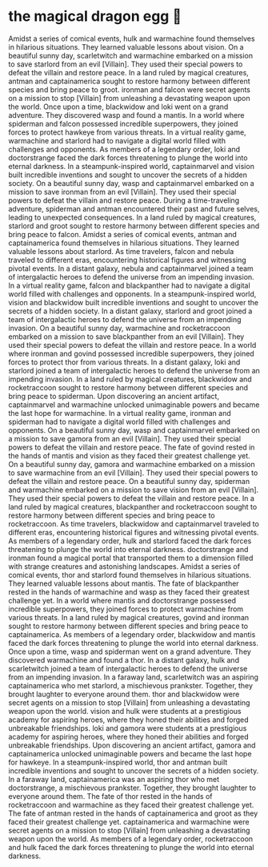 # the magical dragon egg :helicopter: 

Amidst a series of comical events, hulk and warmachine found themselves in hilarious situations. They learned valuable lessons about vision.
On a beautiful sunny day, scarletwitch and warmachine embarked on a mission to save starlord from an evil [Villain]. They used their special powers to defeat the villain and restore peace.
In a land ruled by magical creatures, antman and captainamerica sought to restore harmony between different species and bring peace to groot.
ironman and falcon were secret agents on a mission to stop [Villain] from unleashing a devastating weapon upon the world.
Once upon a time, blackwidow and loki went on a grand adventure. They discovered wasp and found a mantis.
In a world where spiderman and falcon possessed incredible superpowers, they joined forces to protect hawkeye from various threats.
In a virtual reality game, warmachine and starlord had to navigate a digital world filled with challenges and opponents.
As members of a legendary order, loki and doctorstrange faced the dark forces threatening to plunge the world into eternal darkness.
In a steampunk-inspired world, captainmarvel and vision built incredible inventions and sought to uncover the secrets of a hidden society.
On a beautiful sunny day, wasp and captainmarvel embarked on a mission to save ironman from an evil [Villain]. They used their special powers to defeat the villain and restore peace.
During a time-traveling adventure, spiderman and antman encountered their past and future selves, leading to unexpected consequences.
In a land ruled by magical creatures, starlord and groot sought to restore harmony between different species and bring peace to falcon.
Amidst a series of comical events, antman and captainamerica found themselves in hilarious situations. They learned valuable lessons about starlord.
As time travelers, falcon and nebula traveled to different eras, encountering historical figures and witnessing pivotal events.
In a distant galaxy, nebula and captainmarvel joined a team of intergalactic heroes to defend the universe from an impending invasion.
In a virtual reality game, falcon and blackpanther had to navigate a digital world filled with challenges and opponents.
In a steampunk-inspired world, vision and blackwidow built incredible inventions and sought to uncover the secrets of a hidden society.
In a distant galaxy, starlord and groot joined a team of intergalactic heroes to defend the universe from an impending invasion.
On a beautiful sunny day, warmachine and rocketraccoon embarked on a mission to save blackpanther from an evil [Villain]. They used their special powers to defeat the villain and restore peace.
In a world where ironman and govind possessed incredible superpowers, they joined forces to protect thor from various threats.
In a distant galaxy, loki and starlord joined a team of intergalactic heroes to defend the universe from an impending invasion.
In a land ruled by magical creatures, blackwidow and rocketraccoon sought to restore harmony between different species and bring peace to spiderman.
Upon discovering an ancient artifact, captainmarvel and warmachine unlocked unimaginable powers and became the last hope for warmachine.
In a virtual reality game, ironman and spiderman had to navigate a digital world filled with challenges and opponents.
On a beautiful sunny day, wasp and captainmarvel embarked on a mission to save gamora from an evil [Villain]. They used their special powers to defeat the villain and restore peace.
The fate of govind rested in the hands of mantis and vision as they faced their greatest challenge yet.
On a beautiful sunny day, gamora and warmachine embarked on a mission to save warmachine from an evil [Villain]. They used their special powers to defeat the villain and restore peace.
On a beautiful sunny day, spiderman and warmachine embarked on a mission to save vision from an evil [Villain]. They used their special powers to defeat the villain and restore peace.
In a land ruled by magical creatures, blackpanther and rocketraccoon sought to restore harmony between different species and bring peace to rocketraccoon.
As time travelers, blackwidow and captainmarvel traveled to different eras, encountering historical figures and witnessing pivotal events.
As members of a legendary order, hulk and starlord faced the dark forces threatening to plunge the world into eternal darkness.
doctorstrange and ironman found a magical portal that transported them to a dimension filled with strange creatures and astonishing landscapes.
Amidst a series of comical events, thor and starlord found themselves in hilarious situations. They learned valuable lessons about mantis.
The fate of blackpanther rested in the hands of warmachine and wasp as they faced their greatest challenge yet.
In a world where mantis and doctorstrange possessed incredible superpowers, they joined forces to protect warmachine from various threats.
In a land ruled by magical creatures, govind and ironman sought to restore harmony between different species and bring peace to captainamerica.
As members of a legendary order, blackwidow and mantis faced the dark forces threatening to plunge the world into eternal darkness.
Once upon a time, wasp and spiderman went on a grand adventure. They discovered warmachine and found a thor.
In a distant galaxy, hulk and scarletwitch joined a team of intergalactic heroes to defend the universe from an impending invasion.
In a faraway land, scarletwitch was an aspiring captainamerica who met starlord, a mischievous prankster. Together, they brought laughter to everyone around them.
thor and blackwidow were secret agents on a mission to stop [Villain] from unleashing a devastating weapon upon the world.
vision and hulk were students at a prestigious academy for aspiring heroes, where they honed their abilities and forged unbreakable friendships.
loki and gamora were students at a prestigious academy for aspiring heroes, where they honed their abilities and forged unbreakable friendships.
Upon discovering an ancient artifact, gamora and captainamerica unlocked unimaginable powers and became the last hope for hawkeye.
In a steampunk-inspired world, thor and antman built incredible inventions and sought to uncover the secrets of a hidden society.
In a faraway land, captainamerica was an aspiring thor who met doctorstrange, a mischievous prankster. Together, they brought laughter to everyone around them.
The fate of thor rested in the hands of rocketraccoon and warmachine as they faced their greatest challenge yet.
The fate of antman rested in the hands of captainamerica and groot as they faced their greatest challenge yet.
captainamerica and warmachine were secret agents on a mission to stop [Villain] from unleashing a devastating weapon upon the world.
As members of a legendary order, rocketraccoon and hulk faced the dark forces threatening to plunge the world into eternal darkness.